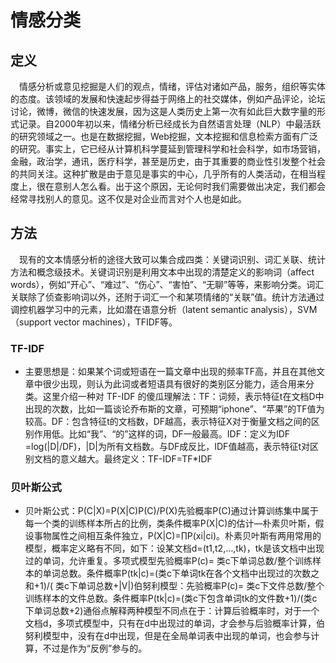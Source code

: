 # 情感分类

## 定义
 &#8195;情感分析或意见挖掘是人们的观点，情绪，评估对诸如产品，服务，组织等实体的态度。该领域的发展和快速起步得益于网络上的社交媒体，例如产品评论，论坛讨论，微博，微信的快速发展，因为这是人类历史上第一次有如此巨大数字量的形式记录。自2000年初以来，情绪分析已经成长为自然语言处理（NLP）中最活跃的研究领域之一。也是在数据挖掘，Web挖掘，文本挖掘和信息检索方面有广泛的研究。事实上，它已经从计算机科学蔓延到管理科学和社会科学，如市场营销，金融，政治学，通讯，医疗科学，甚至是历史，由于其重要的商业性引发整个社会的共同关注。这种扩散是由于意见是事实的中心，几乎所有的人类活动，在相当程度上，很在意别人怎么看。出于这个原因，无论何时我们需要做出决定，我们都会经常寻找别人的意见。这不仅是对企业而言对个人也是如此。

## 方法
 &#8195;现有的文本情感分析的途径大致可以集合成四类：关键词识别、词汇关联、统计方法和概念级技术。关键词识别是利用文本中出现的清楚定义的影响词（affect words），例如“开心”、“难过”、“伤心”、“害怕”、“无聊”等等，来影响分类。词汇关联除了侦查影响词以外，还附于词汇一个和某项情绪的“关联”值。统计方法通过调控机器学习中的元素，比如潜在语意分析（latent semantic analysis），SVM（support vector machines），TFIDF等。

### TF-IDF
 - 主要思想是：如果某个词或短语在一篇文章中出现的频率TF高，并且在其他文章中很少出现，则认为此词或者短语具有很好的类别区分能力，适合用来分类。这里介绍一种对 TF-IDF 的傻瓜理解法：TF：词频，表示特征t在文档D中出现的次数，比如一篇谈论乔布斯的文章，可预期“iphone”、“苹果”的TF值为较高。DF：包含特征t的文档数，DF越高，表示特征X对于衡量文档之间的区别作用低。比如“我”、“的”这样的词，DF一般最高。IDF：定义为IDF =log(|D|/DF)，|D|为所有文档数。与DF成反比，IDF值越高，表示特征t对区别文档的意义越大。最终定义：TF-IDF=TF*IDF

### 贝叶斯公式
 - 贝叶斯公式：P(C|X)=P(X|C)P(C)/P(X)先验概率P(C)通过计算训练集中属于每一个类的训练样本所占的比例，类条件概率P(X|C)的估计—朴素贝叶斯，假设事物属性之间相互条件独立，P(X|C)=∏P(xi|ci)。朴素贝叶斯有两用常用的模型，概率定义略有不同，如下：设某文档d=(t1,t2,…,tk)，tk是该文档中出现过的单词，允许重复。多项式模型先验概率P(c)= 类c下单词总数/整个训练样本的单词总数。条件概率P(tk|c)=(类c下单词tk在各个文档中出现过的次数之和+1)/( 类c下单词总数+|V|)伯努利模型：先验概率P(c)= 类c下文件总数/整个训练样本的文件总数。条件概率P(tk|c)=(类c下包含单词tk的文件数+1)/(类c下单词总数+2)通俗点解释两种模型不同点在于：计算后验概率时，对于一个文档d，多项式模型中，只有在d中出现过的单词，才会参与后验概率计算，伯努利模型中，没有在d中出现，但是在全局单词表中出现的单词，也会参与计算，不过是作为“反例”参与的。
